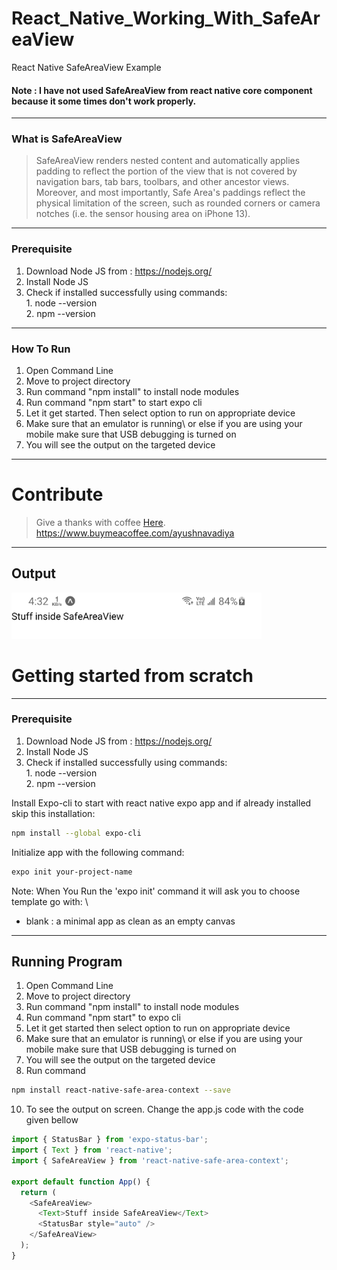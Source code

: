 # React_Native_Working_With_SafeAreaView
React Native SafeAreaView Example


#### Note : I have not used SafeAreaView from react native core component because it some times don't work properly.

---
### What is SafeAreaView

> SafeAreaView renders nested content and automatically applies padding to reflect the portion of the view that is not covered by navigation bars, tab bars, toolbars, and other ancestor views. Moreover, and most importantly, Safe Area's paddings reflect the physical limitation of the screen, such as rounded corners or camera notches (i.e. the sensor housing area on iPhone 13).


---
### Prerequisite

1. Download Node JS from : https://nodejs.org/
2. Install Node JS
3. Check if installed successfully using commands: \
                                                   1. node --version\
                                                   2. npm --version

---
### How To Run

1. Open Command Line
2. Move to project directory
4. Run command "npm install" to install node modules
5. Run command "npm start" to start expo cli
6. Let it get started. Then select option to run on appropriate device
7. Make sure that an emulator is running\ or else if you are using your mobile make sure that USB debugging is turned on
8. You will see the output on the targeted device


---
# Contribute 

> Give a thanks with coffee [Here](https://www.buymeacoffee.com/ayushnavadiya).\
> https://www.buymeacoffee.com/ayushnavadiya

---
## Output
<img src="https://github.com/Ayush-Navadiya/React_Native_Working_With_SafeAreaView/blob/master/Screenshots/SafeAreaView.jpg" width=400>



# Getting started from scratch


---
### Prerequisite

1. Download Node JS from : https://nodejs.org/
2. Install Node JS
3. Check if installed successfully using commands: \
                                                   1. node --version\
                                                   2. npm --version

Install Expo-cli to start with react native expo app and if already installed skip this installation:

```bash
npm install --global expo-cli
```

Initialize app with the following command:

```bash
expo init your-project-name
```

Note: When You Run the 'expo init' command it will ask you to choose template go with: \
 - blank : a minimal app as clean as an empty canvas


---
## Running Program 
1. Open Command Line
2. Move to project directory
4. Run command "npm install" to install node modules
5. Run command "npm start" to expo cli
6. Let it get started then select option to run on appropriate device
7. Make sure that an emulator is running\ or else if you are using your mobile make sure that USB debugging is turned on
8. You will see the output on the targeted device
9. Run command
```bash
npm install react-native-safe-area-context --save
```
10. To see the output on screen. Change the app.js code with the code given bellow

```javascript
import { StatusBar } from 'expo-status-bar';
import { Text } from 'react-native';
import { SafeAreaView } from 'react-native-safe-area-context';

export default function App() {
  return (
    <SafeAreaView>
      <Text>Stuff inside SafeAreaView</Text>
      <StatusBar style="auto" />
    </SafeAreaView>
  );
}
```
